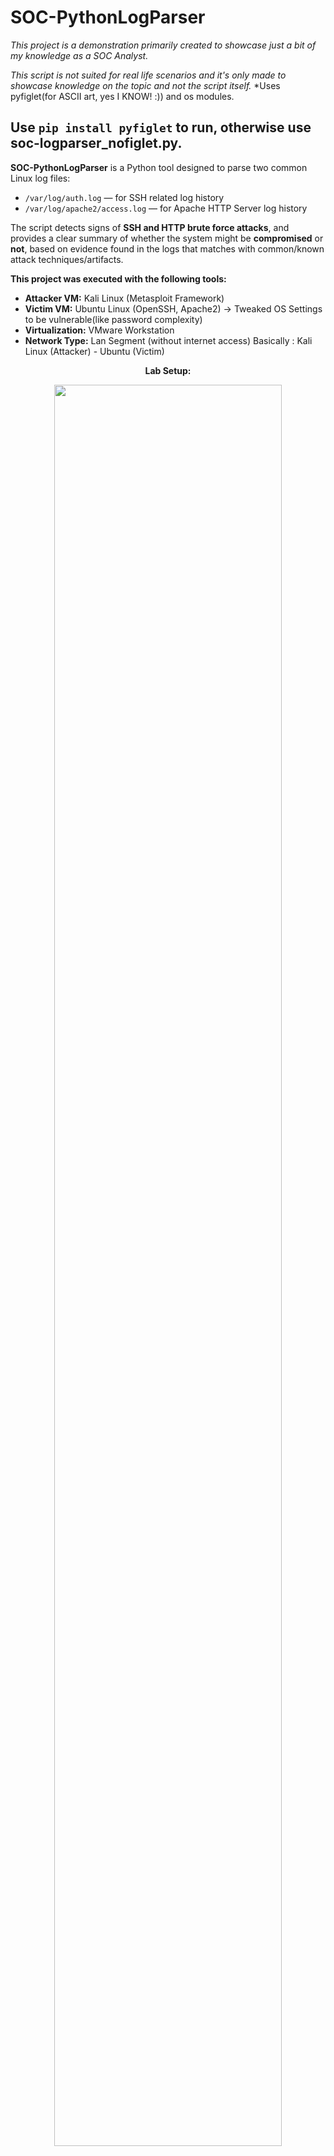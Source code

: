 # SOC-PythonLogParser

*This project is a demonstration primarily created to showcase just a bit of my knowledge as a SOC Analyst.*

*This script is not suited for real life scenarios and it's only made to showcase knowledge on the topic and not the script itself.*
*Uses pyfiglet(for ASCII art, yes I KNOW! :)) and os modules.

**Use `pip install pyfiglet` to run, otherwise use soc-logparser_nofiglet.py.**
---
**SOC-PythonLogParser** is a Python tool designed to parse two common Linux log files:
- `/var/log/auth.log` — for SSH related log history
- `/var/log/apache2/access.log` — for Apache HTTP Server log history

The script detects signs of **SSH and HTTP brute force attacks**, and provides a clear summary of whether the system might be **compromised** or **not**, based on evidence found in the logs that matches with common/known attack techniques/artifacts.

**This project was executed with the following tools:**
- **Attacker VM:** Kali Linux (Metasploit Framework)
- **Victim VM:** Ubuntu Linux (OpenSSH, Apache2) -> Tweaked OS Settings to be vulnerable(like password complexity)
- **Virtualization:** VMware Workstation
- **Network Type:** Lan Segment (without internet access)
Basically : Kali Linux (Attacker) - Ubuntu (Victim) 

<div align="center"><b>Lab Setup:</b></div>
<p align="center">
  <img width="85%" height=auto src="images/lab_network.png">
</p>

## Attack Scenarios

### 1. SSH Brute Force Attack
- **Tool Used:** Metasploit `auxiliary/scanner/ssh/ssh_login` with "rockyou.txt" password list
- **Target:** Ubuntu's OpenSSH service(was not installed by default from Ubuntu and was installed afterwards for demonstration purposes)
- **Log Evidence:** `/var/log/auth.log`
- **Indicators:**
  - Multiple "Failed password" entries from the same IP
  - Sudden successful login from same IP, that previously failed to enter the correct password

*auth.log snippet:*
```
2025-08-02T09:07:32.262858+03:00 victim1 sshd[3393]: Failed password for victim1 from 192.168.1.10 port 40601 ssh2
2025-08-02T09:07:34.104884+03:00 victim1 sshd[3393]: Connection closed by authenticating user victim1 192.168.1.10 port 40601 [preauth]
2025-08-02T09:07:34.107744+03:00 victim1 sshd[3395]: Connection from 192.168.1.10 port 34943 on 192.168.1.33 port 22 rdomain ""
2025-08-02T09:07:34.196932+03:00 victim1 sshd[3395]: pam_unix(sshd:auth): authentication failure; logname= uid=0 euid=0 tty=ssh ruser= rhost=192.168.1.10  user=victim1
2025-08-02T09:07:36.473696+03:00 victim1 sshd[3395]: Failed password for victim1 from 192.168.1.10 port 34943 ssh2
2025-08-02T09:07:38.102461+03:00 victim1 sshd[3395]: Connection closed by authenticating user victim1 192.168.1.10 port 34943 [preauth]
2025-08-02T09:07:38.103429+03:00 victim1 sshd[3397]: Connection from 192.168.1.10 port 34145 on 192.168.1.33 port 22 rdomain ""
2025-08-02T09:07:38.214937+03:00 victim1 sshd[3397]: Accepted password for victim1 from 192.168.1.10 port 34145 ssh2
2025-08-02T09:07:38.217306+03:00 victim1 sshd[3397]: pam_unix(sshd:session): session opened for user victim1(uid=1000) by victim1(uid=0)
2025-08-02T09:07:38.223126+03:00 victim1 systemd-logind[896]: New session 5 of user victim1.
```
Executed using Metasploit:
<p align="center">
  <img width="85%" height=auto src="images/ssh_attack.png">
</p>

Successful SSH into Victim's Machine :
<p align="center">
  <img width="85%" height=auto src="images/ssh_success.png">
</p>

Victim's Machine auth.log Overview:
<p align="center">
  <img width="85%" height=auto src="images/victims_auth.png">
</p>

##
### 2. HTTP Brute Force Attack
- **Tool Used:** Metasploit `auxiliary/scanner/http/http_login` with "rockyou.txt" password list (you can use any other brute force password list too)
- **Target:** Apache2 with Basic Authentication 
- **Log Evidence:** `/var/log/apache2/access.log`
- **Indicators:**
  - Repeated 401 Unauthorized responses from same IP
  - Eventual 200 OK response to same IP


Example log snippet:

```log
192.168.1.10 - - [02/Aug/2025:09:49:05 +0300] "GET / HTTP/1.1" 401 675 "-" "Mozilla/5.0 (Windows NT 10.0; Win64; x64) AppleWebKit/537.36 (KHTML, like Gecko) Chrome/129.0.0.0 Safari/537.36 Edg/129.0.2792.79"
192.168.1.10 - greg1 [02/Aug/2025:09:49:05 +0300] "GET / HTTP/1.1" 401 675 "-" "Mozilla/5.0 (Windows NT 10.0; Win64; x64) AppleWebKit/537.36 (KHTML, like Gecko) Chrome/129.0.0.0 Safari/537.36 Edg/129.0.2792.79"
192.168.1.10 - - [02/Aug/2025:09:49:05 +0300] "GET / HTTP/1.1" 401 675 "-" "Mozilla/5.0 (Windows NT 10.0; Win64; x64) AppleWebKit/537.36 (KHTML, like Gecko) Chrome/129.0.0.0 Safari/537.36 Edg/129.0.2792.79"
192.168.1.10 - greg1 [02/Aug/2025:09:49:05 +0300] "GET / HTTP/1.1" 401 675 "-" "Mozilla/5.0 (Windows NT 10.0; Win64; x64) AppleWebKit/537.36 (KHTML, like Gecko) Chrome/129.0.0.0 Safari/537.36 Edg/129.0.2792.79"
192.168.1.10 - - [02/Aug/2025:09:49:05 +0300] "GET / HTTP/1.1" 401 675 "-" "Mozilla/5.0 (Windows NT 10.0; Win64; x64) AppleWebKit/537.36 (KHTML, like Gecko) Chrome/129.0.0.0 Safari/537.36 Edg/129.0.2792.79"
192.168.1.10 - greg1 [02/Aug/2025:09:49:05 +0300] "GET / HTTP/1.1" 401 675 "-" "Mozilla/5.0 (Windows NT 10.0; Win64; x64) AppleWebKit/537.36 (KHTML, like Gecko) Chrome/129.0.0.0 Safari/537.36 Edg/129.0.2792.79"
192.168.1.10 - - [02/Aug/2025:09:49:05 +0300] "GET / HTTP/1.1" 401 675 "-" "Mozilla/5.0 (Windows NT 10.0; Win64; x64) AppleWebKit/537.36 (KHTML, like Gecko) Chrome/129.0.0.0 Safari/537.36 Edg/129.0.2792.79"
192.168.1.10 - greg1 [02/Aug/2025:09:49:05 +0300] "GET / HTTP/1.1" 401 675 "-" "Mozilla/5.0 (Windows NT 10.0; Win64; x64) AppleWebKit/537.36 (KHTML, like Gecko) Chrome/129.0.0.0 Safari/537.36 Edg/129.0.2792.79"
192.168.1.10 - - [02/Aug/2025:09:49:05 +0300] "GET / HTTP/1.1" 401 675 "-" "Mozilla/5.0 (Windows NT 10.0; Win64; x64) AppleWebKit/537.36 (KHTML, like Gecko) Chrome/129.0.0.0 Safari/537.36 Edg/129.0.2792.79"
192.168.1.10 - greg1 [02/Aug/2025:09:49:05 +0300] "GET / HTTP/1.1" 200 10926 "-" "Mozilla/5.0 (Windows NT 10.0; Win64; x64) AppleWebKit/537.36 (KHTML, like Gecko) Chrome/129.0.0.0 Safari/537.36 Edg/129.0.2792.79"

```
Executed using Metasploit:
<p align="center">
  <img width="85%" height=auto src="images/http_attack.png">
</p>

Victim's Machine access.log Overview:
<p align="center">
  <img width="85%" height=auto src="images/victims_access.png">
</p>

## Parser's function

The Python script does the following:
- Reads both auth.log and access.log
- Searches for known patterns indicating brute force attempts
- Outputs whether the system is potentially compromised or not

Example Output
```
Parsing SSH auth logs...
[!] Possible SSH brute force detected and was potentially successful: 8 failed attempts and 1 succeeded.

Parsing Apache logs...
[!] Possible HTTP brute force and was potentially successful: 1547 failed and 3 succeeded.


 --- Parser detected that the system is possibly compromised through both SSH and HTTP Brute force attacks! ---
```
Parser's Output Overview:
<p align="center">
  <img width="85%" height=auto src="images/log_parser_overview.png">
</p>

## Takeaways as a SOC Analyst
Brute force attacks are noisy and can often be detected by many failed login patterns.
A series of failed attempts, following a successful login from same IP, is a strong compromise indicator.
Log analysis (like the 1 Linux log file and the 1 Apache log file in this demonstration) is a fundamental skill in incident detection & response.
